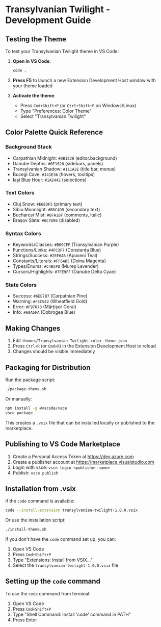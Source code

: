 # Transylvanian Twilight - Development Guide

## Testing the Theme

To test your Transylvanian Twilight theme in VS Code:

1. **Open in VS Code**:

   ```bash
   code .
   ```

2. **Press F5** to launch a new Extension Development Host window with your theme loaded

3. **Activate the theme**:
   - Press `Cmd+Shift+P` (or `Ctrl+Shift+P` on Windows/Linux)
   - Type "Preferences: Color Theme"
   - Select "Transylvanian Twilight"

## Color Palette Quick Reference

### Background Stack

- Carpathian Midnight: `#0B1220` (editor.background)
- Danube Depths: `#0E1628` (sidebars, panels)
- Transylvanian Shadow: `#111A2E` (title bar, menus)
- Bucegi Cave: `#141E36` (hovers, tooltips)
- Iași Blue Hour: `#1A2442` (selections)

### Text Colors

- Cluj Snow: `#E6EDF3` (primary text)
- Sibiu Moonlight: `#B8C4D9` (secondary text)
- Bucharest Mist: `#8FA1BF` (comments, italic)
- Brașov Slate: `#6C7A96` (disabled)

### Syntax Colors

- Keywords/Classes: `#B69CFF` (Transylvanian Purple)
- Functions/Links: `#4FC3F7` (Constanța Blue)
- Strings/Success: `#2EE6A6` (Apuseni Teal)
- Constants/Literals: `#FF6AD5` (Doina Magenta)
- Types/Enums: `#C4B5FD` (Mureș Lavender)
- Cursors/Highlights: `#7FE9FF` (Danube Delta Cyan)

### State Colors

- Success: `#6EE7B7` (Carpathian Pine)
- Warning: `#F5C542` (Wheatfield Gold)
- Error: `#F97070` (Mărțișor Coral)
- Info: `#60A5FA` (Dobrogea Blue)

## Making Changes

1. Edit `themes/Transylvanian Twilight-color-theme.json`
2. Press `Ctrl+R` (or `Cmd+R`) in the Extension Development Host to reload
3. Changes should be visible immediately

## Packaging for Distribution

Run the package script:

```bash
./package-theme.sh
```

Or manually:

```bash
npm install -g @vscode/vsce
vsce package
```

This creates a `.vsix` file that can be installed locally or published to the marketplace.

## Publishing to VS Code Marketplace

1. Create a Personal Access Token at https://dev.azure.com
2. Create a publisher account at https://marketplace.visualstudio.com
3. Login with vsce: `vsce login <publisher-name>`
4. Publish: `vsce publish`

## Installation from .vsix

If the `code` command is available:

```bash
code --install-extension transylvanian-twilight-1.0.0.vsix
```

Or use the installation script:

```bash
./install-theme.sh
```

If you don't have the `code` command set up, you can:

1. Open VS Code
2. Press `Cmd+Shift+P`
3. Type "Extensions: Install from VSIX..."
4. Select the `transylvanian-twilight-1.0.0.vsix` file

## Setting up the `code` command

To use the `code` command from terminal:

1. Open VS Code
2. Press `Cmd+Shift+P`
3. Type "Shell Command: Install 'code' command in PATH"
4. Press Enter
